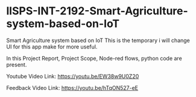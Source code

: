 # llSPS-INT-2192-Smart-Agriculture-system-based-on-IoT
Smart Agriculture system based on IoT
This is the temporary i will change UI for this app make for more useful.

In this Project Report, Project Scope, Node-red flows, python code are present.



Youtube Video Link:
	https://youtu.be/EW38w9U0Z20

Feedback Video Link:
	https://youtu.be/hTqON527-eE
